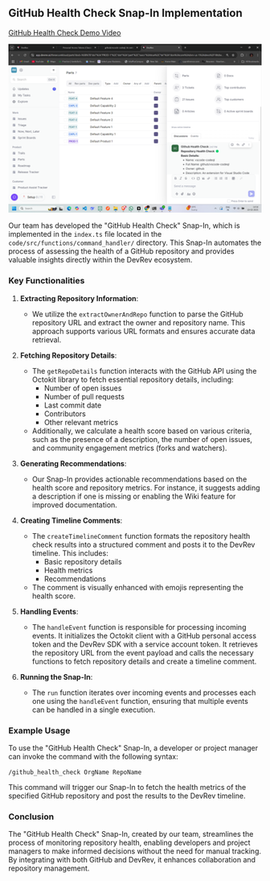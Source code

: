 
## GitHub Health Check Snap-In Implementation
[GitHub Health Check Demo Video](https://www.youtube.com/watch?v=0Ax48cxkpIo)

![GitHub Health Check](git_hub_health.png)  <!-- Update the path as necessary -->

Our team has developed the "GitHub Health Check" Snap-In, which is implemented in the `index.ts` file located in the `code/src/functions/command_handler/` directory. This Snap-In automates the process of assessing the health of a GitHub repository and provides valuable insights directly within the DevRev ecosystem.

### Key Functionalities

1. **Extracting Repository Information**:
   - We utilize the `extractOwnerAndRepo` function to parse the GitHub repository URL and extract the owner and repository name. This approach supports various URL formats and ensures accurate data retrieval.

2. **Fetching Repository Details**:
   - The `getRepoDetails` function interacts with the GitHub API using the Octokit library to fetch essential repository details, including:
     - Number of open issues
     - Number of pull requests
     - Last commit date
     - Contributors
     - Other relevant metrics
   - Additionally, we calculate a health score based on various criteria, such as the presence of a description, the number of open issues, and community engagement metrics (forks and watchers).

3. **Generating Recommendations**:
   - Our Snap-In provides actionable recommendations based on the health score and repository metrics. For instance, it suggests adding a description if one is missing or enabling the Wiki feature for improved documentation.

4. **Creating Timeline Comments**:
   - The `createTimelineComment` function formats the repository health check results into a structured comment and posts it to the DevRev timeline. This includes:
     - Basic repository details
     - Health metrics
     - Recommendations
   - The comment is visually enhanced with emojis representing the health score.

5. **Handling Events**:
   - The `handleEvent` function is responsible for processing incoming events. It initializes the Octokit client with a GitHub personal access token and the DevRev SDK with a service account token. It retrieves the repository URL from the event payload and calls the necessary functions to fetch repository details and create a timeline comment.

6. **Running the Snap-In**:
   - The `run` function iterates over incoming events and processes each one using the `handleEvent` function, ensuring that multiple events can be handled in a single execution.

### Example Usage

To use the "GitHub Health Check" Snap-In, a developer or project manager can invoke the command with the following syntax:

```
/github_health_check OrgName RepoName
```

This command will trigger our Snap-In to fetch the health metrics of the specified GitHub repository and post the results to the DevRev timeline.

### Conclusion

The "GitHub Health Check" Snap-In, created by our team, streamlines the process of monitoring repository health, enabling developers and project managers to make informed decisions without the need for manual tracking. By integrating with both GitHub and DevRev, it enhances collaboration and repository management.
